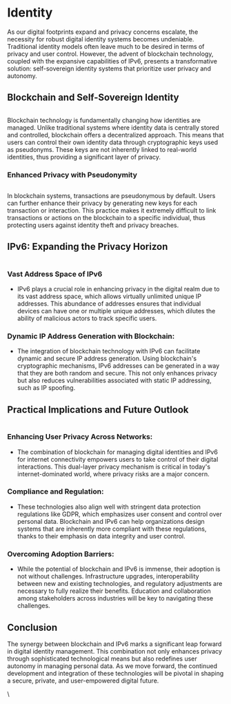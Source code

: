 # Identity

As our digital footprints expand and privacy concerns escalate, the necessity for robust digital identity systems becomes undeniable. Traditional identity models often leave much to be desired in terms of privacy and user control. However, the advent of blockchain technology, coupled with the expansive capabilities of IPv6, presents a transformative solution: self-sovereign identity systems that prioritize user privacy and autonomy.

## Blockchain and Self-Sovereign Identity

<figure><img src="../../../.gitbook/assets/Screenshot 2024-05-11 at 9.24.37 PM.png" alt=""><figcaption></figcaption></figure>

Blockchain technology is fundamentally changing how identities are managed. Unlike traditional systems where identity data is centrally stored and controlled, blockchain offers a decentralized approach. This means that users can control their own identity data through cryptographic keys used as pseudonyms. These keys are not inherently linked to real-world identities, thus providing a significant layer of privacy.

### **Enhanced Privacy with Pseudonymity**

<figure><img src="../../../.gitbook/assets/image (153).png" alt=""><figcaption></figcaption></figure>

In blockchain systems, transactions are pseudonymous by default. Users can further enhance their privacy by generating new keys for each transaction or interaction. This practice makes it extremely difficult to link transactions or actions on the blockchain to a specific individual, thus protecting users against identity theft and privacy breaches.

## IPv6: Expanding the Privacy Horizon

<figure><img src="../../../.gitbook/assets/image (154).png" alt=""><figcaption></figcaption></figure>

### **Vast Address Space of IPv6**

* IPv6 plays a crucial role in enhancing privacy in the digital realm due to its vast address space, which allows virtually unlimited unique IP addresses. This abundance of addresses ensures that individual devices can have one or multiple unique addresses, which dilutes the ability of malicious actors to track specific users.

### **Dynamic IP Address Generation with Blockchain:**

* The integration of blockchain technology with IPv6 can facilitate dynamic and secure IP address generation. Using blockchain's cryptographic mechanisms, IPv6 addresses can be generated in a way that they are both random and secure. This not only enhances privacy but also reduces vulnerabilities associated with static IP addressing, such as IP spoofing.

## Practical Implications and Future Outlook

<figure><img src="../../../.gitbook/assets/Screenshot 2024-05-11 at 9.29.44 PM.png" alt=""><figcaption></figcaption></figure>

### **Enhancing User Privacy Across Networks:**

* The combination of blockchain for managing digital identities and IPv6 for internet connectivity empowers users to take control of their digital interactions. This dual-layer privacy mechanism is critical in today's internet-dominated world, where privacy risks are a major concern.

### **Compliance and Regulation:**

* These technologies also align well with stringent data protection regulations like GDPR, which emphasizes user consent and control over personal data. Blockchain and IPv6 can help organizations design systems that are inherently more compliant with these regulations, thanks to their emphasis on data integrity and user control.

### **Overcoming Adoption Barriers:**

* While the potential of blockchain and IPv6 is immense, their adoption is not without challenges. Infrastructure upgrades, interoperability between new and existing technologies, and regulatory adjustments are necessary to fully realize their benefits. Education and collaboration among stakeholders across industries will be key to navigating these challenges.

## Conclusion

The synergy between blockchain and IPv6 marks a significant leap forward in digital identity management. This combination not only enhances privacy through sophisticated technological means but also redefines user autonomy in managing personal data. As we move forward, the continued development and integration of these technologies will be pivotal in shaping a secure, private, and user-empowered digital future.

\

